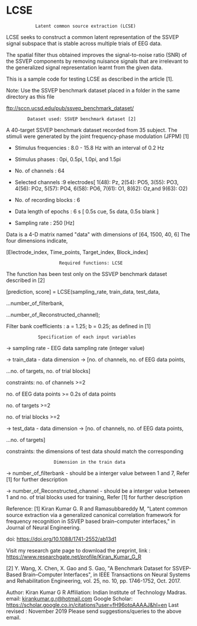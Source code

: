 # LCSE
               Latent common source extraction (LCSE)
LCSE seeks to construct a common latent representation of the SSVEP signal
subspace that is stable across multiple trials of EEG data.

The spatial filter thus obtained improves the signal-to-noise ratio (SNR)
of the SSVEP components by removing nuisance signals that are irrelevant
to the generalized signal representation learnt from the given data.

This is a sample code for testing LCSE as described in the article [1].

Note: Use the SSVEP benchmark dataset placed in a folder in the same directory as this file

ftp://sccn.ucsd.edu/pub/ssvep_benchmark_dataset/


            Dataset used: SSVEP benchmark dataset [2]
            
A 40-target SSVEP benchmark dataset recorded from 35 subject. The stimuli
were generated by the joint frequency-phase modulation (JFPM) [1]

- Stimulus frequencies    : 8.0 - 15.8 Hz with an interval of 0.2 Hz
     
- Stimulus phases         : 0pi, 0.5pi, 1.0pi, and 1.5pi
     
- No. of channels         : 64
     
- Selected channels       :9 electrodes[ 1(48): Pz, 2(54): PO5, 3(55):  PO3, 4(56): POz, 5(57): PO4, 6(58): PO6, 7(61): O1, 8(62): Oz,and 9(63): O2)
                                  
- No. of recording blocks : 6
     
- Data length of epochs   : 6 s [ 0.5s cue, 5s data, 0.5s blank ]
     
- Sampling rate           : 250 [Hz]

Data is a 4-D matrix named "data" with dimensions of [64, 1500, 40, 6]
The four dimensions indicate,

[Electrode_index, Time_points, Target_index, Block_index]
         
                        Required functions: LCSE
                        
The function has been test only on the SSVEP benchmark dataset described in [2]

 [prediction, score] = LCSE(sampling_rate, train_data, test_data, 
 
...number_of_filterbank, 
                            
...number_of_Reconstructed_channel);
 
 Filter bank coefficients : a = 1.25; b = 0.25;  as defined in [1]
 
                Specification of each input variables
 
 -> sampling rate - EEG data sampling rate (integer value) 
 
 -> train_data - data dimension -> [no. of channels, no. of EEG data points, 
 
...no. of targets, no. of trial blocks]
                                   
constraints: no. of channels >=2
    
no. of EEG data points >= 0.2s of data points
                 
no. of targets  >=2
                 
no. of trial blocks >=2
 
 -> test_data - data dimension -> [no. of channels, no. of EEG data points, 
 
 ...no. of targets]
                                   
constraints: the dimensions of test data should match the corresponding 
    
                      Dimension in the train data
 
 -> number_of_filterbank - should be a interger value between 1 and 7,
    Refer [1] for further description
 
 -> number_of_Reconstructed_channel - should be a interger value between 1 
    and no. of trial blocks used for training, Refer [1] for further description
 
 Reference:
   [1] Kiran Kumar G. R and Ramasubbareddy M, "Latent common source
   extraction via a generalized canonical correlation framework for
   frequency recognition in SSVEP based brain–computer interfaces," in Journal of Neural Engineering.
       
doi: https://doi.org/10.1088/1741-2552/ab13d1
 
Visit my research gate page to download the preprint,
link : https://www.researchgate.net/profile/Kiran_Kumar_G_R
 
   [2] Y. Wang, X. Chen, X. Gao and S. Gao, "A Benchmark Dataset for
       SSVEP-Based Brain–Computer Interfaces", in IEEE Transactions on
       Neural Systems and Rehabilitation Engineering,
       vol. 25, no. 10, pp. 1746-1752, Oct. 2017.
       
 Author: Kiran Kumar G R
 Affiliation: Indian Institute of Technology Madras.
 email: kirankumar.g.r@hotmail.com
 Google Scholar: https://scholar.google.co.in/citations?user=fH96otoAAAAJ&hl=en
 Last revised : November 2019
 Please send suggestions/queries to the above email.
